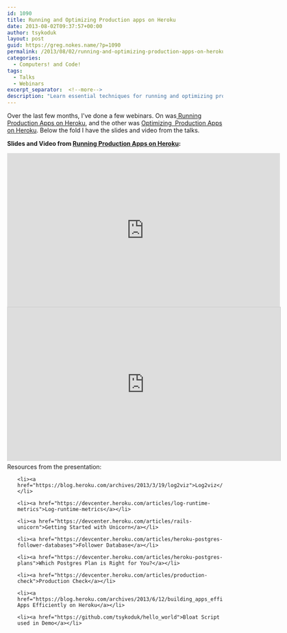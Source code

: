 ```yaml
---
id: 1090
title: Running and Optimizing Production apps on Heroku
date: 2013-08-02T09:37:57+00:00
author: tsykoduk
layout: post
guid: https://greg.nokes.name/?p=1090
permalink: /2013/08/02/running-and-optimizing-production-apps-on-heroku/
categories:
  - Computers! and Code!
tags:
  - Talks
  - Webinars
excerpt_separator:  <!--more-->  
description: "Learn essential techniques for running and optimizing production applications on Heroku with expert webinar insights, performance tips, and key resources."
---
```

Over the last few months, I've done a few webinars. On was<a href="https://blog.heroku.com/archives/2013/7/11/running-production-apps-on-heroku"> Running Production Apps on Heroku</a>, and the other was <a href="https://blog.heroku.com/archives/2013/8/1/video_and_slides_optimizing_production_apps_on_heroku">Optimizing  Production Apps on Heroku</a>. Below the fold I have the slides and video from the talks.

<!--more-->

<strong>Slides and Video from <a href="https://blog.heroku.com/archives/2013/7/11/running-production-apps-on-heroku">Running Production Apps on Heroku</a>:</strong>
<br />
<iframe src="https://player.vimeo.com/video/69263217" height="359" width="637" allowfullscreen="" frameborder="0" marginwidth="0" marginheight="0" scrolling="no">
</iframe>
<br />
<iframe style="border: 1px solid #CCC; border-width: 1px 1px 0; margin-bottom: 5px;" src="https://www.slideshare.net/slideshow/embed_code/23588612" height="359" width="637" allowfullscreen="" frameborder="0" marginwidth="0" marginheight="0" scrolling="no">
</iframe>
<br />
Resources from the presentation:

<ul>

	<li><a href="https://blog.heroku.com/archives/2013/3/19/log2viz">Log2viz</a></li>

	<li><a href="https://devcenter.heroku.com/articles/log-runtime-metrics">Log-runtime-metrics</a></li>

	<li><a href="https://devcenter.heroku.com/articles/rails-unicorn">Getting Started with Unicorn</a></li>

	<li><a href="https://devcenter.heroku.com/articles/heroku-postgres-follower-databases">Follower Database</a></li>

	<li><a href="https://devcenter.heroku.com/articles/heroku-postgres-plans">Which Postgres Plan is Right for You?</a></li>

	<li><a href="https://devcenter.heroku.com/articles/production-check">Production Check</a></li>

	<li><a href="https://blog.heroku.com/archives/2013/6/12/building_apps_efficiently_on_heroku">Building Apps Efficiently on Heroku</a></li>

	<li><a href="https://github.com/tsykoduk/hello_world">Bloat Script used in Demo</a></li>

</ul>